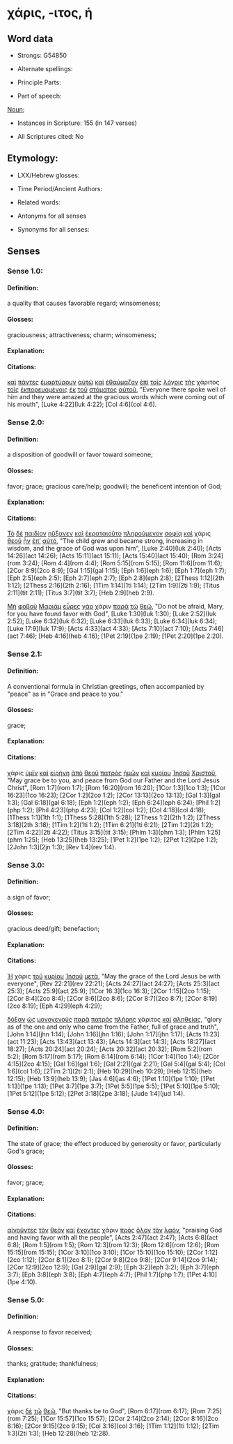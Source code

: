 # χάρις, -ιτος, ἡ 

<!-- Status: S2=NeedsFinalCheck -->
<!-- Lexica used for edits: BDAG, FFM, LN, A-S  -->

## Word data

* Strongs: G54850

* Alternate spellings:

* Principle Parts: 

* Part of speech: 

[Noun](http://ugg.readthedocs.io/en/latest/noun.html); 

* Instances in Scripture: 155 (in 147 verses)

* All Scriptures cited: No

## Etymology: 

* LXX/Hebrew glosses: 

* Time Period/Ancient Authors: 

* Related words: 

* Antonyms for all senses

* Synonyms for all senses: 

## Senses 

### Sense 1.0: 

#### Definition: 

a quality that causes favorable regard; winsomeness;  

#### Glosses: 

graciousness; attractiveness; charm; winsomeness;   

#### Explanation: 

#### Citations: 

[καὶ](../G25320/01.md) [πάντες](../G39560/01.md) [ἐμαρτύρουν](../G31400/01.md) [αὐτῷ](../G08460/01.md) [καὶ](../G25320/01.md) [ἐθαύμαζον](../G22960/01.md) [ἐπὶ](../G19090/01.md) [τοῖς](../G35880/01.md) [λόγοις](../G30560/01.md) [τῆς](../G35880/01.md) χάριτος [τοῖς](../G35880/01.md) [ἐκπορευομένοις](../G16070/01.md) [ἐκ](../G15370/01.md) [τοῦ](../G35880/01.md) [στόματος](../G47500/01.md) [αὐτοῦ](../G08460/01.md), "Everyone there spoke well of him and they were amazed at the gracious words which were coming out of his mouth", [Luke 4:22](luk 4:22); [Col 4:6](col 4:6).


### Sense 2.0: 

#### Definition: 

a disposition of goodwill or favor toward someone;

#### Glosses: 

favor; grace; gracious care/help; goodwill; the beneficent intention of God;  

#### Explanation: 

#### Citations: 

[Τὸ](../G35880/01.md) [δὲ](../G11610/01.md) [παιδίον](../G38130/01.md) [ηὔξανεν](../G08370/01.md) [καὶ](../G25320/01.md) [ἐκραταιοῦτο](../G29010/01.md) [πληρούμενον](../G41370/01.md) [σοφίᾳ](../G46780/01.md) [καὶ](../G25320/01.md) χάρις [θεοῦ](../G23160/01.md) [ἦν](../G99999/01.md) [ἐπ’](../G19090/01.md) [αὐτό](../G08460/01.md), "The child grew and became strong, increasing in wisdom, and the grace of God was upon him", [Luke 2:40](luk 2:40); [Acts 14:26](act 14:26); [Acts 15:11](act 15:11); [Acts 15:40](act 15:40); [Rom 3:24](rom 3:24); [Rom 4:4](rom 4:4); [Rom 5:15](rom 5:15); [Rom 11:6](rom 11:6); [2Cor 8:9](2co 8:9); [Gal 1:15](gal 1:15); [Eph 1:6](eph 1:6); [Eph 1:7](eph 1:7); [Eph 2:5](eph 2:5); [Eph 2:7](eph 2:7); [Eph 2:8](eph 2:8); [2Thess 1:12](2th 1:12); [2Thess 2:16](2th 2:16); [1Tim 1:14](1ti 1:14); [2Tim 1:9](2ti 1:9); [Titus 2:11](tit 2:11); [Titus 3:7](tit 3:7); [Heb 2:9](heb 2:9).  
 

[Μὴ](../G33610/01.md) [φοβοῦ](../G53990/01.md) [Μαριάμ](../G31370/01.md) [εὗρες](../G21470/01.md) [γὰρ](../G10630/01.md) χάριν [παρὰ](../G38440/01.md) [τῷ](../G35880/01.md) [θεῷ](../G23160/01.md), "Do not be afraid, Mary, for you have found favor with God", [Luke 1:30](luk 1:30); [Luke 2:52](luk 2:52); [Luke 6:32](luk 6:32); [Luke 6:33](luk 6:33); [Luke 6:34](luk 6:34); [Luke 17:9](luk 17:9); [Acts 4:33](act 4:33); [Acts 7:10](act 7:10); [Acts 7:46](act 7:46); [Heb 4:16](heb 4:16); [1Pet 2:19](1pe 2:19); [1Pet 2:20](1pe 2:20).  

### Sense 2.1: 

#### Definition: 

A conventional formula in Christian greetings, often accompanied by "peace" as in "Grace and peace to you."   

#### Glosses: 

grace;  

#### Explanation: 

#### Citations: 

χάρις [ὑμῖν](../G47710/01.md) [καὶ](../G25320/01.md) [εἰρήνη](../G15150/01.md) [ἀπὸ](../G05750/01.md) [θεοῦ](../G23160/01.md) [πατρὸς](../G39620/01.md) [ἡμῶν](../G14730/01.md) [καὶ](../G25320/01.md) [κυρίου](../G29620/01.md) [Ἰησοῦ](../G24240/01.md) [Χριστοῦ](../G55470/01.md), "May grace be to you, and peace from God our Father and the Lord Jesus Christ", [Rom 1:7](rom 1:7); [Rom 16:20](rom 16:20); [1Cor 1:3](1co 1:3); [1Cor 16:23](1co 16:23); [2Cor 1:2](2co 1:2); [2Cor 13:13](2co 13:13); [Gal 1:3](gal 1:3); [Gal 6:18](gal 6:18); [Eph 1:2](eph 1:2); [Eph 6:24](eph 6:24); [Phil 1:2](php 1:2); [Phil 4:23](php 4:23); [Col 1:2](col 1:2); [Col 4:18](col 4:18); [1Thess 1:1](1th 1:1); [1Thess 5:28](1th 5:28); [2Thess 1:2](2th 1:2); [2Thess 3:18](2th 3:18); [1Tim 1:2](1ti 1:2); [1Tim 6:21](1ti 6:21); [2Tim 1:2](2ti 1:2); [2Tim 4:22](2ti 4:22); [Titus 3:15](tit 3:15); [Phlm 1:3](phm 1:3); [Phlm 1:25](phm 1:25); [Heb 13:25](heb 13:25); [1Pet 1:2](1pe 1:2); [2Pet 1:2](2pe 1:2); [2John 1:3](2jn 1:3); [Rev 1:4](rev 1:4).  

### Sense 3.0: 

#### Definition: 

 a sign of favor;

#### Glosses: 

gracious deed/gift; benefaction;     

#### Explanation: 

#### Citations: 

[Ἡ](../G35880/01.md) χάρις [τοῦ](../G35880/01.md) [κυρίου](../G29620/01.md) [Ἰησοῦ](../G24240/01.md) [μετὰ](../G33260/01.md), "May the grace of the Lord Jesus be with everyone", [Rev 22:21](rev 22:21); [Acts 24:27](act 24:27); [Acts 25:3](act 25:3); [Acts 25:9](act 25:9); [1Cor 16:3](1co 16:3); [2Cor 1:15](2co 1:15); [2Cor 8:4](2co 8:4); [2Cor 8:6](2co 8:6); [2Cor 8:7](2co 8:7); [2Cor 8:19](2co 8:19); [Eph 4:29](eph 4:29);   

[δόξαν](../G13910/01.md) [ὡς](../G56130/01.md) [μονογενοῦς](../G34390/01.md) [παρὰ](../G38440/01.md) [πατρός](../G39620/01.md) [πλήρης](../G41340/01.md) χάριτος [καὶ](../G25320/01.md) [ἀληθείας](../G02250/01.md), "glory as of the one and only who came from the Father, full of grace and truth", [John 1:14](jhn 1:14); [John 1:16](jhn 1:16); [John 1:17](jhn 1:17); [Acts 11:23](act 11:23); [Acts 13:43](act 13:43); [Acts 14:3](act 14:3); [Acts 18:27](act 18:27); [Acts 20:24](act 20:24); [Acts 20:32](act 20:32); [Rom 5:2](rom 5:2); [Rom 5:17](rom 5:17); [Rom 6:14](rom 6:14); [1Cor 1:4](1co 1:4); [2Cor 4:15](2co 4:15); [Gal 1:6](gal 1:6); [Gal 2:21](gal 2:21); [Gal 5:4](gal 5:4); [Col 1:6](col 1:6); [2Tim 2:1](2ti 2:1); [Heb 10:29](heb 10:29); [Heb 12:15](heb 12:15); [Heb 13:9](heb 13:9); [Jas 4:6](jas 4:6); [1Pet 1:10](1pe 1:10); [1Pet 1:13](1pe 1:13); [1Pet 3:7](1pe 3:7); [1Pet 5:5](1pe 5:5); [1Pet 5:10](1pe 5:10); [1Pet 5:12](1pe 5:12); [2Pet 3:18](2pe 3:18);  [Jude 1:4](jud 1:4).

### Sense 4.0: 

#### Definition: 

The state of grace; the effect produced by generosity or favor, particularly God's grace;

#### Glosses: 

favor; grace; 

#### Explanation: 

#### Citations: 

[αἰνοῦντες](../G01340/01.md) [τὸν](../G35880/01.md) [θεὸν](../G23160/01.md) [καὶ](../G25320/01.md) [ἔχοντες](../G21920/01.md) χάριν [πρὸς](../G43140/01.md) [ὅλον](../G36500/01.md) [τὸν](../G35880/01.md) [λαόν](../G29920/01.md), "praising God and having favor with all the people", [Acts 2:47](act 2:47); [Acts 6:8](act 6:8); [Rom 1:5](rom 1:5); [Rom 12:3](rom 12:3); [Rom 12:6](rom 12:6); [Rom 15:15](rom 15:15); [1Cor 3:10](1co 3:10); [1Cor 15:10](1co 15:10); [2Cor 1:12](2co 1:12); [2Cor 8:1](2co 8:1); [2Cor 9:8](2co 9:8); [2Cor 9:14](2co 9:14); [2Cor 12:9](2co 12:9); [Gal 2:9](gal 2:9); [Eph 3:2](eph 3:2); [Eph 3:7](eph 3:7); [Eph 3:8](eph 3:8); [Eph 4:7](eph 4:7); [Phil 1:7](php 1:7); [1Pet 4:10](1pe 4:10).  

### Sense 5.0: 

#### Definition: 

A response to favor received;

#### Glosses: 

thanks; gratitude; thankfulness;

#### Explanation: 

#### Citations: 

χάρις [δὲ](../G11610/01.md) [τῷ](../G35880/01.md) [θεῷ](../G23160/01.md), "But thanks be to God", [Rom 6:17](rom 6:17); [Rom 7:25](rom 7:25); [1Cor 15:57](1co 15:57); [2Cor 2:14](2co 2:14); [2Cor 8:16](2co 8:16); [2Cor 9:15](2co 9:15); [Col 3:16](col 3:16); [1Tim 1:12](1ti 1:12); [2Tim 1:3](2ti 1:3); [Heb 12:28](heb 12:28).  

